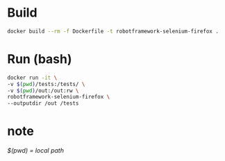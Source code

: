 # Build
``` bash
docker build --rm -f Dockerfile -t robotframework-selenium-firefox .
```

# Run (bash)
``` bash
docker run -it \
-v $(pwd)/tests:/tests/ \
-v $(pwd)/out:/out:rw \
robotframework-selenium-firefox \
--outputdir /out /tests
```

# note
_$(pwd) = local path_ 